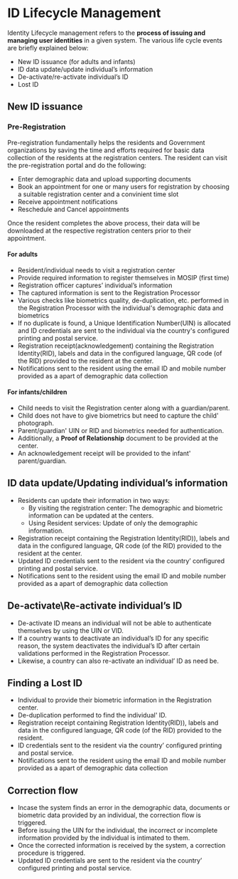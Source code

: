 # ID Lifecycle Management

Identity Lifecycle management refers to the **process of issuing and managing user identities** in a given system. 
The various life cycle events are briefly explained below:

* New ID issuance (for adults and infants)
* ID data update/update individual’s information
* De-activate/re-activate individual’s ID
* Lost ID

## New ID issuance 

### Pre-Registration
Pre-registration fundamentally helps the residents and Government organizations by saving the time and efforts required for basic data collection of the residents at the registration centers. The resident can visit the pre-registration portal and do the following:
* Enter demographic data and upload supporting documents
* Book an appointment for one or many users for registration by choosing a suitable registration center and a convinient time slot
* Receive appointment notifications
* Reschedule and Cancel appointments

Once the resident completes the above process, their data will be downloaded at the respective registration centers prior to their appointment.

#### For adults
-	Resident/individual needs to visit a registration center
-	Provide required information to register themselves in MOSIP (first time)
-	Registration officer captures’ individual’s information
-	The captured information is sent to the Registration Processor
-	Various checks like biometrics quality, de-duplication, etc. performed in the Registration Processor with the individual's demographic data and biometrics
-	If no duplicate is found, a Unique Identification Number(UIN) is allocated and ID credentials are sent to the individual via the country's configured printing and postal service.
-	Registration receipt(acknowledgement) containing the Registration Identity(RID), labels and data in the configured language, QR code (of the RID) provided to the resident at the center.
-	Notifications sent to the resident using the email ID and mobile number provided as a apart of demographic data collection

#### For infants/children

-	Child needs to visit the Registration center along with a guardian/parent.
-	Child does not have to give biometrics but need to capture the child' photograph.
-	Parent/guardian' UIN or RID and biometrics needed for authentication.
-	Additionally, a **Proof of Relationship** document to be provided at the center.
-	An acknowledgement receipt will be provided to the infant' parent/guardian.

## ID data update/Updating individual’s information

-	Residents can update their information in two ways:
    * By visiting the registration center: The demographic and biometric information can be updated at the centers.
    * Using Resident services: Update of only the demographic information.
-  Registration receipt containing the Registration Identity(RID)), labels and data in the configured language, QR code (of the RID) provided to the resident at the center.
-	Updated ID credentials sent to the resident via the country’ configured printing and postal service.
-	Notifications sent to the resident using the email ID and mobile number provided as a apart of demographic data collection

## De-activate\Re-activate individual’s ID

-	De-activate ID means an individual will not be able to authenticate themselves by using the UIN or VID. 
-	If a country wants to deactivate an individual’s ID for any specific reason, the system deactivates the individual’s ID after certain validations performed in the Registration Processor.
-	 Likewise, a country can also re-activate an individual’ ID as need be.

## Finding a Lost ID
-	Individual to provide their biometric information in the Registration center.
-  De-duplication performed to find the individual' ID.
-  Registration receipt containing Registration Identity(RID)), labels and data in the configured language, QR code (of the RID) provided to the resident.
-  ID credentials sent to the resident via the country’ configured printing and postal service.
- Notifications sent to the resident using the email ID and mobile number provided as a apart of demographic data collection

## Correction flow
- Incase the system finds an error in the demographic data, documents or biometric data provided by an individual, the correction flow is triggered.
- Before issuing the UIN for the individual, the incorrect or incomplete information provided by the individual is intimated to them.
- Once the corrected information is received by the system, a correction procedure is triggered.
- Updated ID credentials are sent to the resident via the country’ configured printing and postal service.
   



